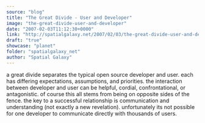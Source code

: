 ```yaml
---
source: "blog"
title: "The Great Divide - User and Developer"
image: "the-great-divide-user-and-developer"
date: "2007-02-03T11:12:30+0000"
link: "http://spatialgalaxy.net/2007/02/03/the-great-divide-user-and-developer/"
draft: "true"
showcase: "planet"
folder: "spatialgalaxy_net"
author: "Spatial Galaxy"
---
```


a great divide separates the typical open source developer and user. each has differing expectations, assumptions, and priorities. the interaction between developer and user can be helpful, cordial, confrontational, or antagonistic.
of course this all stems from being on opposite sides of the fence. the key to a successful relationship is communication and understanding (not exactly a new revelation). unfortunately its not possible for one developer to communicate directly with thousands of users.
